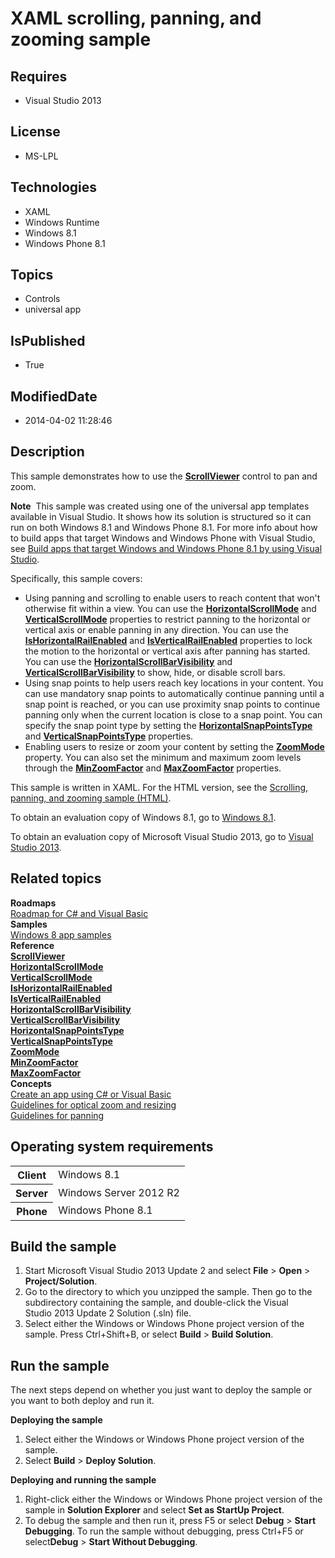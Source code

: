 # XAML scrolling, panning, and zooming sample
## Requires
* Visual Studio 2013
## License
* MS-LPL
## Technologies
* XAML
* Windows Runtime
* Windows 8.1
* Windows Phone 8.1
## Topics
* Controls
* universal app
## IsPublished
* True
## ModifiedDate
* 2014-04-02 11:28:46
## Description

<div id="mainSection">
<p>This sample demonstrates how to use the <a href="http://msdn.microsoft.com/library/windows/apps/br209527">
<b>ScrollViewer</b></a> control to pan and zoom. </p>
<p class="note"><b>Note</b>&nbsp;&nbsp;This sample was created using one of the universal app templates available in Visual Studio. It shows how its solution is structured so it can run on both Windows&nbsp;8.1 and Windows Phone 8.1. For more info about how to build apps
 that target Windows and Windows Phone with Visual Studio, see <a href="http://msdn.microsoft.com/library/windows/apps/dn609832">
Build apps that target Windows and Windows Phone 8.1 by using Visual Studio</a>.</p>
<p>Specifically, this sample covers:</p>
<ul>
<li>Using panning and scrolling to enable users to reach content that won't otherwise fit within a view. You can use the
<a href="http://msdn.microsoft.com/library/windows/apps/br209549"><b>HorizontalScrollMode</b></a> and
<a href="http://msdn.microsoft.com/library/windows/apps/br209589"><b>VerticalScrollMode</b></a> properties to restrict panning to the horizontal or vertical axis or enable panning in any direction. You can use the
<a href="http://msdn.microsoft.com/library/windows/apps/hh968047"><b>IsHorizontalRailEnabled</b></a> and
<a href="http://msdn.microsoft.com/library/windows/apps/hh968049"><b>IsVerticalRailEnabled</b></a> properties to lock the motion to the horizontal or vertical axis after panning has started. You can use the
<a href="http://msdn.microsoft.com/library/windows/apps/br209547"><b>HorizontalScrollBarVisibility</b></a> and
<a href="http://msdn.microsoft.com/library/windows/apps/br209587"><b>VerticalScrollBarVisibility</b></a> to show, hide, or disable scroll bars.
</li><li>Using snap points to help users reach key locations in your content. You can use mandatory snap points to automatically continue panning until a snap point is reached, or you can use proximity snap points to continue panning only when the current location
 is close to a snap point. You can specify the snap point type by setting the <a href="http://msdn.microsoft.com/library/windows/apps/br209553">
<b>HorizontalSnapPointsType</b></a> and <a href="http://msdn.microsoft.com/library/windows/apps/br209593">
<b>VerticalSnapPointsType</b></a> properties. </li><li>Enabling users to resize or zoom your content by setting the <a href="http://msdn.microsoft.com/library/windows/apps/br209601">
<b>ZoomMode</b></a> property. You can also set the minimum and maximum zoom levels through the
<a href="http://msdn.microsoft.com/library/windows/apps/br209567"><b>MinZoomFactor</b></a> and
<a href="http://msdn.microsoft.com/library/windows/apps/br209565"><b>MaxZoomFactor</b></a> properties.
</li></ul>
<p>This sample is written in XAML. For the HTML version, see the <a href="http://go.microsoft.com/fwlink/p/?linkid=242394">
Scrolling, panning, and zooming sample (HTML)</a>.</p>
<p>To obtain an evaluation copy of Windows&nbsp;8.1, go to <a href="http://go.microsoft.com/fwlink/p/?linkid=301696">
Windows&nbsp;8.1</a>.</p>
<p>To obtain an evaluation copy of Microsoft Visual Studio&nbsp;2013, go to <a href="http://go.microsoft.com/fwlink/p/?linkid=301697">
Visual Studio&nbsp;2013</a>.</p>
<h2><a id="related_topics"></a>Related topics</h2>
<dl><dt><b>Roadmaps</b> </dt><dt><a href="http://msdn.microsoft.com/library/windows/apps/br229583">Roadmap for C# and Visual Basic</a>
</dt><dt><b>Samples</b> </dt><dt><a href="http://go.microsoft.com/fwlink/p/?LinkID=227694">Windows 8 app samples</a>
</dt><dt><b>Reference</b> </dt><dt><a href="http://msdn.microsoft.com/library/windows/apps/br209527"><b>ScrollViewer</b></a>
</dt><dt><a href="http://msdn.microsoft.com/library/windows/apps/br209549"><b>HorizontalScrollMode</b></a>
</dt><dt><a href="http://msdn.microsoft.com/library/windows/apps/br209589"><b>VerticalScrollMode</b></a>
</dt><dt><a href="http://msdn.microsoft.com/library/windows/apps/hh968047"><b>IsHorizontalRailEnabled</b></a>
</dt><dt><a href="http://msdn.microsoft.com/library/windows/apps/hh968049"><b>IsVerticalRailEnabled</b></a>
</dt><dt><a href="http://msdn.microsoft.com/library/windows/apps/br209547"><b>HorizontalScrollBarVisibility</b></a>
</dt><dt><a href="http://msdn.microsoft.com/library/windows/apps/br209587"><b>VerticalScrollBarVisibility</b></a>
</dt><dt><a href="http://msdn.microsoft.com/library/windows/apps/br209553"><b>HorizontalSnapPointsType</b></a>
</dt><dt><a href="http://msdn.microsoft.com/library/windows/apps/br209593"><b>VerticalSnapPointsType</b></a>
</dt><dt><a href="http://msdn.microsoft.com/library/windows/apps/br209601"><b>ZoomMode</b></a>
</dt><dt><a href="http://msdn.microsoft.com/library/windows/apps/br209567"><b>MinZoomFactor</b></a>
</dt><dt><a href="http://msdn.microsoft.com/library/windows/apps/br209565"><b>MaxZoomFactor</b></a>
</dt><dt><b>Concepts</b> </dt><dt><a href="http://msdn.microsoft.com/library/windows/apps/br211380">Create an app using C# or Visual Basic</a>
</dt><dt><a href="http://msdn.microsoft.com/library/windows/apps/hh465307">Guidelines for optical zoom and resizing</a>
</dt><dt><a href="http://msdn.microsoft.com/library/windows/apps/hh465310">Guidelines for panning</a>
</dt></dl>
<h2>Operating system requirements</h2>
<table>
<tbody>
<tr>
<th>Client</th>
<td><dt>Windows&nbsp;8.1 </dt></td>
</tr>
<tr>
<th>Server</th>
<td><dt>Windows Server&nbsp;2012&nbsp;R2 </dt></td>
</tr>
<tr>
<th>Phone</th>
<td><dt>Windows Phone 8.1 </dt></td>
</tr>
</tbody>
</table>
<h2>Build the sample</h2>
<p></p>
<ol>
<li>Start Microsoft Visual Studio&nbsp;2013 Update&nbsp;2 and select <b>File</b> &gt; <b>Open</b> &gt;
<b>Project/Solution</b>. </li><li>Go to the directory to which you unzipped the sample. Then go to the subdirectory containing the sample, and double-click the Visual Studio&nbsp;2013 Update&nbsp;2 Solution (.sln) file.
</li><li>Select either the Windows or Windows Phone project version of the sample. Press Ctrl&#43;Shift&#43;B, or select
<b>Build</b> &gt; <b>Build Solution</b>. </li></ol>
<p></p>
<h2>Run the sample</h2>
<p>The next steps depend on whether you just want to deploy the sample or you want to both deploy and run it.</p>
<p><b>Deploying the sample</b></p>
<ol>
<li>Select either the Windows or Windows Phone project version of the sample. </li><li>Select <b>Build</b> &gt; <b>Deploy Solution</b>. </li></ol>
<p><b>Deploying and running the sample</b></p>
<ol>
<li>Right-click either the Windows or Windows Phone project version of the sample in
<b>Solution Explorer</b> and select <b>Set as StartUp Project</b>. </li><li>To debug the sample and then run it, press F5 or select <b>Debug</b> &gt; <b>
Start Debugging</b>. To run the sample without debugging, press Ctrl&#43;F5 or select<b>Debug</b> &gt;
<b>Start Without Debugging</b>. </li></ol>
</div>
